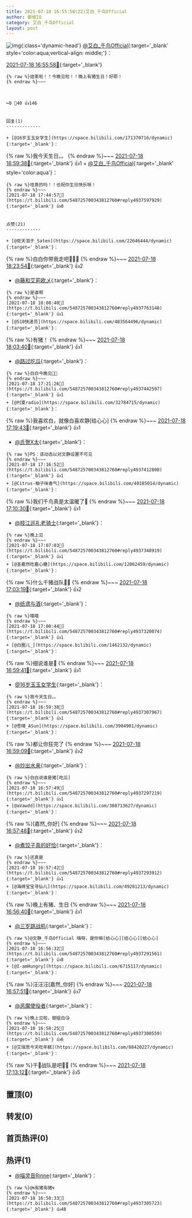 ```yaml
---
title: 2021-07-18 16:55:58(22)艾白_千鸟Official
author: 御坂IO
category: 艾白_千鸟Official
layout: post
---
```


![img](/images/9ae8b9445fd0665cc014d9080156a45271be73c6.jpg){:class='dynamic-head'}
[@艾白_千鸟Official](https://space.bilibili.com/334537711/dynamic){:target='_blank' style='color:aqua;vertical-align: middle;'}：

[2021-07-18 16:55:58🔗](https://t.bilibili.com/548725700343812760){:target='_blank'}

~~~
{% raw %}结束啦！！今晚见啦！！晚上有猪生日！好耶！
{% endraw %}~~~



↪️0 💬40 👍146


回复(1)
-------------

+ [@16岁玉玉女学生](https://space.bilibili.com/171370716/dynamic){:target='_blank'}：
~~~
{% raw %}我今天生日。。
{% endraw %}~~~
[2021-07-18 16:59:38🔗](https://t.bilibili.com/548725700343812760#reply4937307967){:target='_blank'} 👍1
    + [@艾白_千鸟Official](https://space.bilibili.com/334537711/dynamic){:target='_blank' style='color:aqua'}：
~~~
{% raw %}哇真的吗！！也祝你生日快乐呀！
{% endraw %}~~~
[2021-07-18 17:44:57🔗](https://t.bilibili.com/548725700343812760#reply4937597929){:target='_blank'} 👍0


点赞(21)
-------------

+ [@佐天泪子_Saten](https://space.bilibili.com/22646444/dynamic){:target='_blank'}：
~~~
{% raw %}白白你带我走吧💃💃💃
{% endraw %}~~~
[2021-07-18 18:23:54🔗](https://t.bilibili.com/548725700343812760#reply4937875563){:target='_blank'} 👍2
+ [@藤和艾莉欧乄](https://space.bilibili.com/12046070/dynamic){:target='_blank'}：
~~~
{% raw %}是谁啊
{% endraw %}~~~
[2021-07-18 18:08:40🔗](https://t.bilibili.com/548725700343812760#reply4937763148){:target='_blank'} 👍1
+ [@510快递员](https://space.bilibili.com/483564496/dynamic){:target='_blank'}：
~~~
{% raw %}有猪！
{% endraw %}~~~
[2021-07-18 18:03:40🔗](https://t.bilibili.com/548725700343812760#reply4937727029){:target='_blank'} 👍1
+ [@路过吃瓜](https://space.bilibili.com/384167214/dynamic){:target='_blank'}：
~~~
{% raw %}白白今晚见🤤🤤
{% endraw %}~~~
[2021-07-18 17:21:26🔗](https://t.bilibili.com/548725700343812760#reply4937442597){:target='_blank'} 👍1
+ [@村夏radio](https://space.bilibili.com/32784715/dynamic){:target='_blank'}：
~~~
{% raw %}我喜欢白，就像白喜欢静[给心心]
{% endraw %}~~~
[2021-07-18 17:19:43🔗](https://t.bilibili.com/548725700343812760#reply4937433226){:target='_blank'} 👍1
+ [@氏贺X太](https://space.bilibili.com/2536465/dynamic){:target='_blank'}：
~~~
{% raw %}PS：该动态以对文静设置不可见
{% endraw %}~~~
[2021-07-18 17:16:52🔗](https://t.bilibili.com/548725700343812760#reply4937412808){:target='_blank'} 👍1
+ [@Citrus-柚子味香气](https://space.bilibili.com/40185014/dynamic){:target='_blank'}：
~~~
{% raw %}我们千鸟真是太温暖了🥶
{% endraw %}~~~
[2021-07-18 17:10:30🔗](https://t.bilibili.com/548725700343812760#reply4937369602){:target='_blank'} 👍1
+ [@枝江巡礼老骑士](https://space.bilibili.com/1746762/dynamic){:target='_blank'}：
~~~
{% raw %}晚上见
{% endraw %}~~~
[2021-07-18 17:07:03🔗](https://t.bilibili.com/548725700343812760#reply4937348919){:target='_blank'} 👍1
+ [@圣嘉然吃嘉心糖](https://space.bilibili.com/12062459/dynamic){:target='_blank'}：
~~~
{% raw %}什么千猪战队🏃‍♂️
{% endraw %}~~~
[2021-07-18 17:03:19🔗](https://t.bilibili.com/548725700343812760#reply4937328844){:target='_blank'} 👍2
+ [@纸鸢与酒](https://space.bilibili.com/221074014/dynamic){:target='_blank'}：
~~~
{% raw %}嘻嘻
{% endraw %}~~~
[2021-07-18 17:00:44🔗](https://t.bilibili.com/548725700343812760#reply4937320074){:target='_blank'} 👍1
+ [@白圈儿_](https://space.bilibili.com/1462132/dynamic){:target='_blank'}：
~~~
{% raw %}细说谁是🐷
{% endraw %}~~~
[2021-07-18 16:59:41🔗](https://t.bilibili.com/548725700343812760#reply4937311031){:target='_blank'} 👍1
+ [@16岁玉玉女学生](https://space.bilibili.com/171370716/dynamic){:target='_blank'}：
~~~
{% raw %}我今天生日。。
{% endraw %}~~~
[2021-07-18 16:59:38🔗](https://t.bilibili.com/548725700343812760#reply4937307967){:target='_blank'} 👍1
+ [@苍晴_ASun](https://space.bilibili.com/3904901/dynamic){:target='_blank'}：
~~~
{% raw %}都让你狂完了
{% endraw %}~~~
[2021-07-18 16:59:09🔗](https://t.bilibili.com/548725700343812760#reply4937302026){:target='_blank'} 👍2
+ [@炒出水来](https://space.bilibili.com/1915429/dynamic){:target='_blank'}：
~~~
{% raw %}白白说谁是猪[吃瓜]
{% endraw %}~~~
[2021-07-18 16:57:49🔗](https://t.bilibili.com/548725700343812760#reply4937297219){:target='_blank'} 👍1
+ [@aVawdd](https://space.bilibili.com/388713627/dynamic){:target='_blank'}：
~~~
{% raw %}[嘉然_你好]
{% endraw %}~~~
[2021-07-18 16:57:48🔗](https://t.bilibili.com/548725700343812760#reply4937294116){:target='_blank'} 👍2
+ [@煮饺子真的好恰](https://space.bilibili.com/11037352/dynamic){:target='_blank'}：
~~~
{% raw %}还真是
{% endraw %}~~~
[2021-07-18 16:57:42🔗](https://t.bilibili.com/548725700343812760#reply4937293912){:target='_blank'} 👍1
+ [@海绵宝宝寻仙儿](https://space.bilibili.com/49281213/dynamic){:target='_blank'}：
~~~
{% raw %}晚上有猪、生日
{% endraw %}~~~
[2021-07-18 16:56:40🔗](https://t.bilibili.com/548725700343812760#reply4937291859){:target='_blank'} 👍1
+ [@三岁跳战机](https://space.bilibili.com/150588505/dynamic){:target='_blank'}：
~~~
{% raw %}@文静_千鸟Official 嗨呀，是你嘛[给心心][给心心][给心心]
{% endraw %}~~~
[2021-07-18 16:56:32🔗](https://t.bilibili.com/548725700343812760#reply4937291561){:target='_blank'} 👍8
+ [@I-amHungry](https://space.bilibili.com/6715117/dynamic){:target='_blank'}：
~~~
{% raw %}汪汪汪[嘉然_你好]
{% endraw %}~~~
[2021-07-18 16:57:51🔗](https://t.bilibili.com/548725700343812760#reply4937289485){:target='_blank'} 👍7
+ [@恶魔使役者](https://space.bilibili.com/14147883/dynamic){:target='_blank'}：
~~~
{% raw %}晚上见啦，御姐白😘
{% endraw %}~~~
[2021-07-18 16:58:25🔗](https://t.bilibili.com/548725700343812760#reply4937300559){:target='_blank'} 👍6
+ [@艾瑞思今天吃年糕](https://space.bilibili.com/88420227/dynamic){:target='_blank'}：
~~~
{% raw %}千🐷战队是吧🤣🤣
{% endraw %}~~~
[2021-07-18 17:13:12🔗](https://t.bilibili.com/548725700343812760#reply4937395119){:target='_blank'} 👍5


置顶(0)
-------------



转发(0)
-------------



首页热评(0)
-------------



热评(1)
-------------

+ [@喵灵音Rinne](https://space.bilibili.com/329057087/dynamic){:target='_blank'}：
~~~
{% raw %}@🌀有猪有猪🌀
{% endraw %}~~~
[2021-07-18 16:58:33🔗](https://t.bilibili.com/548725700343812760#reply4937305723){:target='_blank'} 👍48



